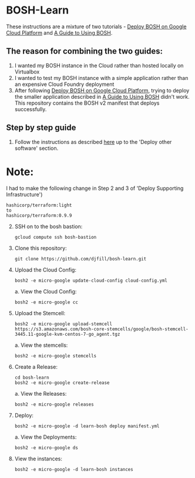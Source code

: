 # BOSH-Learn

These instructions are a mixture of two tutorials - [Deploy BOSH on Google Cloud Platform](https://github.com/cloudfoundry-incubator/bosh-google-cpi-release/blob/master/docs/bosh/README.md) and [A Guide to Using BOSH](http://mariash.github.io/learn-bosh/#create_release).

## The reason for combining the two guides:
1. I wanted my BOSH instance in the Cloud rather than hosted locally on Virtualbox
2. I wanted to test my BOSH instance with a simple application rather than an expensive Cloud Foundry deployment
3. After following [Deploy BOSH on Google Cloud Platform](https://github.com/cloudfoundry-incubator/bosh-google-cpi-release/blob/master/docs/bosh/README.md), trying to deploy the smaller application described in [A Guide to Using BOSH](http://mariash.github.io/learn-bosh/#create_release) didn't work. This repository contains the BOSH v2 manifest that deploys successfully.

## Step by step guide

1. Follow the instructions as described [here](https://github.com/cloudfoundry-incubator/bosh-google-cpi-release/blob/master/docs/bosh/README.md) up to the 'Deploy other software' section.
#  Note: 
   I had to make the following change in Step 2 and 3 of 'Deploy Supporting Infrastructure')
   ```
   hashicorp/terraform:light
   to
   hashicorp/terraform:0.9.9
   ```
2. SSH on to the bosh bastion:
   ```
   gcloud compute ssh bosh-bastion
   ```
3. Clone this repository: 
   ```
   git clone https://github.com/djfill/bosh-learn.git
   ```
4. Upload the Cloud Config:
   ```
   bosh2 -e micro-google update-cloud-config cloud-config.yml
   ```
   a. View the Cloud Config:
   ```
   bosh2 -e micro-google cc
   ```
5. Upload the Stemcell:
   ```
   bosh2 -e micro-google upload-stemcell https://s3.amazonaws.com/bosh-core-stemcells/google/bosh-stemcell-3445.11-google-kvm-centos-7-go_agent.tgz
   ```
   a. View the stemcells:
   ```
   bosh2 -e micro-google stemcells
   ```
6. Create a Release:
   ```
   cd bosh-learn
   bosh2 -e micro-google create-release
   ```
   a. View the Releases:
   ```
   bosh2 -e micro-google releases
   ```
7. Deploy:
   ```
   bosh2 -e micro-google -d learn-bosh deploy manifest.yml
   ```
   a. View the Deployments:
   ```
   bosh2 -e micro-google ds
   ```
8. View the instances:
   ```
   bosh2 -e micro-google -d learn-bosh instances
   ```

   

